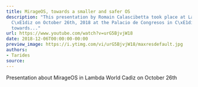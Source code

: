 ```yaml
---
title: MirageOS, towards a smaller and safer OS
description: "This presentation by Romain Calascibetta took place at Lambda World
  C\xE1diz on October 26th, 2018 at the Palacio de Congresos in C\xE1diz, Spain.MirageOS,
  towards..."
url: https://www.youtube.com/watch?v=urG5BjvjW18
date: 2018-12-06T00:00:00-00:00
preview_image: https://i.ytimg.com/vi/urG5BjvjW18/maxresdefault.jpg
authors:
- Tarides
source:
---
```


<p>Presentation about MirageOS in Lambda World Cad&igrave;z on October 26th</p>
